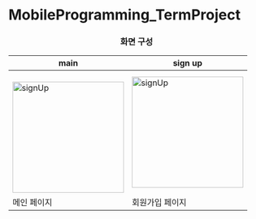 # MobileProgramming_TermProject

<div align=center><h3> 화면 구성 </h3></div>

<div align=center>
<table><thead>
  <tr>
    <th>main</th>
    <th>sign up</th>
  </tr></thead>
<tbody>
  <tr>
    <td><br><img width="219" alt="signUp" src="https://github.com/user-attachments/assets/234e81cb-0dee-4aef-a810-4b88f35c626a"></td>
    <td><img width="219" alt="signUp" src="https://github.com/user-attachments/assets/234e81cb-0dee-4aef-a810-4b88f35c626a"></td>
  </tr>
  <tr>
    <td>메인 페이지</td>
    <td>회원가입 페이지</td>
  </tr>
</tbody>
</table>
</div>
<br>
